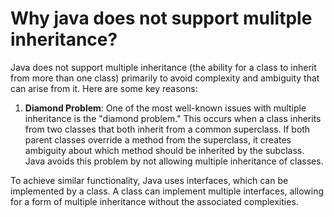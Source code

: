 # Why java does not support mulitple inheritance?
Java does not support multiple inheritance (the ability for a class to inherit from more than one class) primarily to avoid complexity and ambiguity that can arise from it. Here are some key reasons:
1. **Diamond Problem**: One of the most well-known issues with multiple inheritance is the "diamond problem." This occurs when a class inherits from two classes that both inherit from a common superclass. If both parent classes override a method from the superclass, it creates ambiguity about which method should be inherited by the subclass. Java avoids this problem by not allowing multiple inheritance of classes.

To achieve similar functionality, Java uses interfaces, which can be implemented by a class. A class can implement multiple interfaces, allowing for a form of multiple inheritance without the associated complexities.
